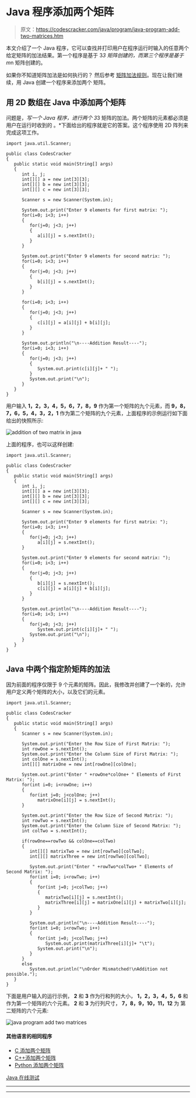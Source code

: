 # Java 程序添加两个矩阵

> 原文：<https://codescracker.com/java/program/java-program-add-two-matrices.htm>

本文介绍了一个 Java 程序，它可以查找并打印用户在程序运行时输入的任意两个给定矩阵的加法结果。第一个程序是基于 3*3 矩阵创建的，而第三个程序是基于 m*n 矩阵创建的。

如果你不知道矩阵加法是如何执行的？
然后参考 [矩阵加法规则](/nonprog/matrix-addition.htm)。现在让我们继续，用 Java 创建一个程序来添加两个 矩阵。

## 用 2D 数组在 Java 中添加两个矩阵

问题是，*写一个 Java 程序，进行两个 3*3 矩阵的加法。两个矩阵的元素都必须是用户在运行时收到的 。*下面给出的程序就是它的答案。这个程序使用 2D 阵列来完成这项工作。

```
import java.util.Scanner;

public class CodesCracker
{
   public static void main(String[] args)
   {
      int i, j;
      int[][] a = new int[3][3];
      int[][] b = new int[3][3];
      int[][] c = new int[3][3];

      Scanner s = new Scanner(System.in);

      System.out.print("Enter 9 elements for first matrix: ");
      for(i=0; i<3; i++)
      {
         for(j=0; j<3; j++)
         {
            a[i][j] = s.nextInt();
         }
      }

      System.out.print("Enter 9 elements for second matrix: ");
      for(i=0; i<3; i++)
      {
         for(j=0; j<3; j++)
         {
            b[i][j] = s.nextInt();
         }
      }

      for(i=0; i<3; i++)
      {
         for(j=0; j<3; j++)
         {
            c[i][j] = a[i][j] + b[i][j];
         }
      }

      System.out.println("\n----Addition Result----");
      for(i=0; i<3; i++)
      {
         for(j=0; j<3; j++)
         {
            System.out.print(c[i][j]+ " ");
         }
         System.out.print("\n");
      }
   }
}
```

用户输入 **1，2，3，4，5，6，7，8，9** 作为第一个矩阵的九个元素，而 **9，8，7，6，5，4，3，2，1** 作为第二个矩阵的九个元素，上面程序的示例运行如下面给出的快照所示:

![addition of two matrix in java](img/c5dfb92c48a6df4624ae61dcc348bb97.png)

上面的程序，也可以这样创建:

```
import java.util.Scanner;

public class CodesCracker
{
   public static void main(String[] args)
   {
      int i, j;
      int[][] a = new int[3][3];
      int[][] b = new int[3][3];
      int[][] c = new int[3][3];

      Scanner s = new Scanner(System.in);

      System.out.print("Enter 9 elements for first matrix: ");
      for(i=0; i<3; i++)
      {
         for(j=0; j<3; j++)
            a[i][j] = s.nextInt();
      }

      System.out.print("Enter 9 elements for second matrix: ");
      for(i=0; i<3; i++)
      {
         for(j=0; j<3; j++)
         {
            b[i][j] = s.nextInt();
            c[i][j] = a[i][j] + b[i][j];
         }
      }

      System.out.println("\n----Addition Result----");
      for(i=0; i<3; i++)
      {
         for(j=0; j<3; j++)
            System.out.print(c[i][j]+ " ");
         System.out.print("\n");
      }
   }
}
```

## Java 中两个指定阶矩阵的加法

因为前面的程序仅限于 9 个元素的矩阵。因此，我修改并创建了一个新的，允许用户定义两个矩阵的大小，以及它们的元素。

```
import java.util.Scanner;

public class CodesCracker
{
   public static void main(String[] args)
   {      
      Scanner s = new Scanner(System.in);

      System.out.print("Enter the Row Size of First Matrix: ");
      int rowOne = s.nextInt();
      System.out.print("Enter the Column Size of First Matrix: ");
      int colOne = s.nextInt();
      int[][] matrixOne = new int[rowOne][colOne];

      System.out.print("Enter " +rowOne*colOne+ " Elements of First Matrix: ");
      for(int i=0; i<rowOne; i++)
      {
         for(int j=0; j<colOne; j++)
            matrixOne[i][j] = s.nextInt();
      }

      System.out.print("Enter the Row Size of Second Matrix: ");
      int rowTwo = s.nextInt();
      System.out.print("Enter the Column Size of Second Matrix: ");
      int colTwo = s.nextInt();

      if(rowOne==rowTwo && colOne==colTwo)
      {
         int[][] matrixTwo = new int[rowTwo][colTwo];
         int[][] matrixThree = new int[rowTwo][colTwo];

         System.out.print("Enter " +rowTwo*colTwo+ " Elements of Second Matrix: ");
         for(int i=0; i<rowTwo; i++)
         {
            for(int j=0; j<colTwo; j++)
            {
               matrixTwo[i][j] = s.nextInt();
               matrixThree[i][j] = matrixOne[i][j] + matrixTwo[i][j];
            }
         }

         System.out.println("\n----Addition Result----");
         for(int i=0; i<rowTwo; i++)
         {
            for(int j=0; j<colTwo; j++)
               System.out.print(matrixThree[i][j]+ "\t");
            System.out.print("\n");
         }
      }
      else
         System.out.println("\nOrder Mismatched!\nAddition not possible.");
   }
}
```

下面是用户输入的运行示例， **2** 和 **3** 作为行和列的大小， **1，2，3，4，5，6** 和 作为第一个矩阵的六个元素。 **2** 和 **3** 为行列尺寸， **7，8，9，10，11，12** 为 第二矩阵的六个元素:

![java program add two matrices](img/cec5a548a0f954cc8b691b622dd5ff10.png)

#### 其他语言的相同程序

*   [C 添加两个矩阵](/c/program/c-program-add-two-matrices.htm)
*   [C++添加两个矩阵](/cpp/program/cpp-program-add-two-matrices.htm)
*   [Python 添加两个矩阵](/python/program/python-program-add-two-matrices.htm)

[Java 在线测试](/exam/showtest.php?subid=1)

* * *

* * *